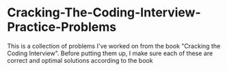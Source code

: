 # Cracking-The-Coding-Interview-Practice-Problems

This is a collection of problems I've worked on from the book "Cracking the Coding Interview".  Before putting them up, I make sure each of these are correct and optimal solutions according to the book
